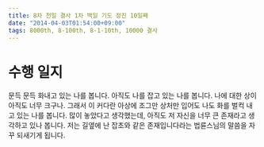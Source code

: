 ```yaml
---
title: 8차 천일 결사 1차 백일 기도 정진 10일째
date: "2014-04-03T01:54:00+09:00"
tags: 8000th, 8-100th, 8-1-10th, 10000 결사
---
```


# 수행 일지

문득 문득 화내고 있는 나를 봅니다. 아직도 나를 잡고 있는 나를 봅니다. 나에 대한 상이 아직도 너무 크구나. 그래서 이 커다란 아상에 조그만 상처만 입어도 나도 화를 벌컥 내고 있는 나를 봅니다. 많이 놓았다고 생각했는데, 아직도 저 자신을 너무 큰 존재라고 생각하고 있나 봅니다. 저는 길옆에 난 잡초와 같은 존재입니다라는 법륜스님의 말씀을 자꾸 되새기게 됩니다.
